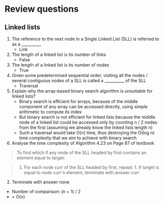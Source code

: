 # Review questions

## Linked lists

1. The reference to the next node in a Single Linked List (SLL) is referred to as a \_\_\_\_\_\_\_\_\_\_
	- Link
2. The length of a linked list is its number of links
	- False
3. The length of a linked list is its number of nodes
	- True
4. Given some predetermined sequential order, visiting all the nodes / several contiguous nodes of a SLL is called a \_\_\_\_\_\_\_\_\_\_ of the SLL
	- Traversal
5. Explain why the array-based binary search algorithm is unsuitable for linked lists?
	- Binary search is efficient for arrays, because of the middle component of any array can be accessed directly, using simple arithmetic to compute its index
	- But binary search is not efficient for linked lists because the middle node of a linked list could be accessed only by counting n / 2 nodes from the first (assuming we already know the linked lists length n)
	- Such a traversal would take O(n) time, thus destroying the O(log n) time complexity that we aim to achieve with binary search
6. Analyse the time complexity of Algorithm 4.23 on Page 87 of textbook

>To find which if any node of the SLL headed by first contains an element equal to target:

>1. For each node curr of the SLL headed by first, repeat:
	1. If target is equal to node curr's element, terminate with answer curr
2. Terminate with answer none

- Number of comparison: (n + 1) / 2
- = O(n)
